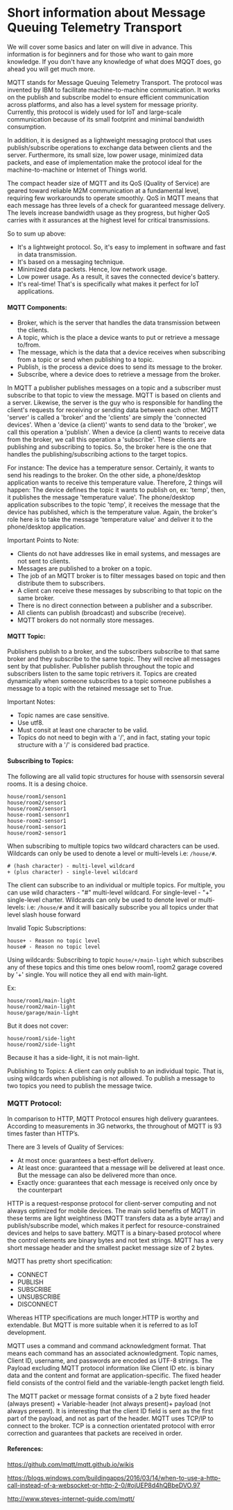 # Short information about Message Queuing Telemetry Transport

We will cover some basics and later on will dive in advance.
This information is for beginners and for those who want to gain more knowledge.
If you don't have any knowledge of what does MQQT does, go ahead you will get much more.

MQTT stands for Message Queuing Telemetry Transport. The protocol was invented by IBM to facilitate machine-to-machine communication. It works on the publish and subscribe model to ensure efficient communication across platforms, and also has a level system for message priority. Currently, this protocol is widely used for IoT and large-scale communication because of its small footprint and minimal bandwidth consumption.

In addition, it is designed as a lightweight messaging protocol that uses publish/subscribe operations to exchange data between clients and the server. Furthermore, its small size, low power usage, minimized data packets, and ease of implementation make the protocol ideal for the machine-to-machine or Internet of Things world.

The compact header size of MQTT and its QoS (Quality of Service) are geared toward reliable M2M communication at a fundamental level, requiring few workarounds to operate smoothly. QoS in MQTT means that each message has three levels of a check for guaranteed message delivery. The levels increase bandwidth usage as they progress, but higher QoS carries with it assurances at the highest level for critical transmissions.

So to sum up above:

- It's a lightweight protocol. So, it's easy to implement in software and fast in data transmission.
- It's based on a messaging technique.
- Minimized data packets. Hence, low network usage.
- Low power usage. As a result, it saves the connected device's battery.
- It's real-time! That's is specifically what makes it perfect for IoT applications.

#### MQTT Components:

- Broker, which is the server that handles the data transmission between the clients.
- A topic, which is the place a device wants to put or retrieve a message to/from.
- The message, which is the data that a device receives when subscribing from a topic or send when publishing to a topic.
- Publish, is the process a device does to send its message to the broker.
- Subscribe, where a device does to retrieve a message from the broker.

In MQTT a publisher publishes messages on a topic and a subscriber must subscribe to that topic to view the message. MQTT is based on clients and a server. Likewise, the server is the guy who is responsible for handling the client's requests for receiving or sending data between each other. MQTT 'server' is called a 'broker' and the 'clients' are simply the 'connected devices'. When a 'device (a client)' wants to send data to the 'broker', we call this operation a 'publish'. When a device (a client) wants to receive data from the broker, we call this operation a 'subscribe'. These clients are publishing and subscribing to topics. So, the broker here is the one that handles the publishing/subscribing actions to the target topics.

For instance:
The device has a temperature sensor. Certainly, it wants to send his readings to the broker. On the other side, a phone/desktop application wants to receive this temperature value. Therefore, 2 things will happen:
The device defines the topic it wants to publish on, ex: 'temp', then, it publishes the message 'temperature value'. The phone/desktop application subscribes to the topic 'temp', it receives the message that the device has published, which is the temperature value. Again, the broker's role here is to take the message 'temperature value' and deliver it to the phone/desktop application.

Important Points to Note:

- Clients do not have addresses like in email systems, and messages are not sent to clients.
- Messages are published to a broker on a topic.
- The job of an MQTT broker is to filter messages based on topic and then distribute them to subscribers.
- A client can receive these messages by subscribing to that topic on the same broker.
- There is no direct connection between a publisher and a subscriber.
- All clients can publish (broadcast) and subscribe (receive).
- MQTT brokers do not normally store messages.

#### MQTT Topic:

Publishers publish to a broker, and the subscribers subscribe to that same broker and they subscribe to the same topic.
They will recive all messages sent by that publisher. Publisher publish throughout the topic and subscribers listen to the same topic retrivers it. Topics are created dynamically when someone subscribes to a topic someone publishes a message to a topic with the retained message set to True.

Important Notes:

- Topic names are case sensitive.
- Use utf8.
- Must consit at least one character to be valid.
- Topics do not need to begin with a '/', and in fact, stating your topic structure with a '/' is considered bad practice.

#### Subscribing to Topics:

The following are all valid topic structures for house with ssensorsin several rooms. It is a desing choice.

```
house/room1/senson1
house/room2/sensor1
house/room2/sensor1
house-room1-sensonr1
house-room2-sensor1
house/room1-sensor1
house/room2-sensor1
```

When subscribing to multiple topics two wildcard characters can be used. Wildcards can only be used to denote a level or multi-levels i.e: `/house/#`.

```
# (hash character) - multi-level wildcard
+ (plus character) - single-level wildcard
```

The client can subscribe to an individual or multiple topics. For multiple, you can use wild characters - "#" multi-level wildcard. For single-level - "+" single-level charter. Wildcards can only be used to denote level or multi-levels: i.e: `/house/#` and it will basically subscribe you all topics under that level slash house forward

Invalid Topic Subscriptions:

```
house+ - Reason no topic level
house# - Reason no topic level
```

Using wildcards:
Subscribing to topic `house/+/main-light` which subscribes any of these topics and this time ones below room1, room2 garage covered by '+' single. You will notice they all end with main-light.

Ex:

```
house/room1/main-light
house/room2/main-light
house/garage/main-light
```

But it does not cover:

```
house/room1/side-light
house/room2/side-light
```

Because it has a side-light, it is not main-light.

Publishing to Topics:
A client can only publish to an individual topic. That is, using wildcards when publishing is not allowed. To publish a message to two topics you need to publish the message twice.

### MQTT Protocol:

In comparison to HTTP, MQTT Protocol ensures high delivery guarantees. According to measurements in 3G networks, the throughout of MQTT is 93 times faster than HTTP’s.

There are 3 levels of Quality of Services:

- At most once: guarantees a best-effort delivery.
- At least once: guaranteed that a message will be delivered at least once. But the message can also be delivered more than once.
- Exactly once: guarantees that each message is received only once by the counterpart

HTTP is a request-response protocol for client-server computing and not always optimized for mobile devices. The main solid benefits of MQTT in these terms are light weightiness (MQTT transfers data as a byte array) and publish/subscribe model, which makes it perfect for resource-constrained devices and helps to save battery. MQTT is a binary-based protocol where the control elements are binary bytes and not text strings. MQTT has a very short message header and the smallest packet message size of 2 bytes.

MQTT has pretty short specification:

- CONNECT
- PUBLISH
- SUBSCRIBE
- UNSUBSCRIBE
- DISCONNECT

Whereas HTTP specifications are much longer.HTTP is worthy and extendable. But MQTT is more suitable when it is referred to as IoT development.

MQTT uses a command and command acknowledgment format. That means each command has an associated acknowledgment. Topic names, Client ID, username, and passwords are encoded as UTF-8 strings. The Payload excluding MQTT protocol information like Client ID etc. is binary data and the content and format are application-specific. The fixed header field consists of the control field and the variable-length packet length field.

The MQTT packet or message format consists of a 2 byte fixed header (always present) + Variable-header (not always present)+ payload (not always present).
It is interesting that the client ID field is sent as the first part of the payload, and not as part of the header. MQTT uses TCP/IP to connect to the broker. TCP is a connection orientated protocol with error correction and guarantees that packets are received in order.

#### References:

https://github.com/mqtt/mqtt.github.io/wikis

https://blogs.windows.com/buildingapps/2016/03/14/when-to-use-a-http-call-instead-of-a-websocket-or-http-2-0/#ojUEP8d4hQBbeDVO.97

http://www.steves-internet-guide.com/mqtt/
